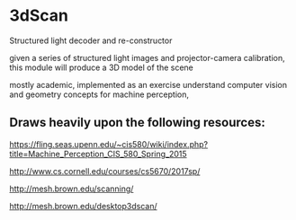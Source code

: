 # 3dScan
Structured light decoder and re-constructor 

given a series of structured light images and projector-camera calibration, this module will produce a 3D model of the scene 

mostly academic, implemented as an exercise understand computer vision and geometry concepts for machine perception, 

## Draws heavily upon the following resources:

https://fling.seas.upenn.edu/~cis580/wiki/index.php?title=Machine_Perception_CIS_580_Spring_2015

http://www.cs.cornell.edu/courses/cs5670/2017sp/

http://mesh.brown.edu/scanning/

http://mesh.brown.edu/desktop3dscan/
